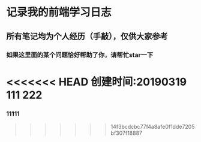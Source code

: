 # 记录我的前端学习日志

## 所有笔记均为个人经历（手敲），仅供大家参考
### 如果这里面的某个问题恰好帮助了你，请帮忙star一下
<<<<<<< HEAD
创建时间:20190319
111
222
=======

### 11111
>>>>>>> 14f3bcdcbc77f4a8afe0f1dde7205bf307f18887
